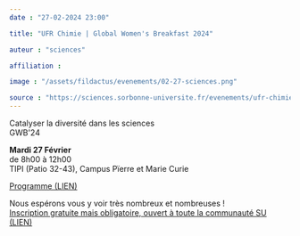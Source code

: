 ```yaml
---
date : "27-02-2024 23:00"

title: "UFR Chimie | Global Women's Breakfast 2024"

auteur : "sciences" 

affiliation :

image : "/assets/fildactus/evenements/02-27-sciences.png"

source : "https://sciences.sorbonne-universite.fr/evenements/ufr-chimie-global-womens-breakfast-2024"
---
```


Catalyser la diversité dans les sciences  
GWB'24

__Mardi 27 Février__  
de 8h00 à 12h00  
TIPI (Patio 32-43), Campus Pïerre et Marie Curie

[Programme (LIEN)](https://sciences.sorbonne-universite.fr/sites/default/files/media/2024-02/GWB%20%2724.pdf)

Nous espérons vous y voir très nombreux et nombreuses !  
[Inscription gratuite mais obligatoire, ouvert à toute la communauté SU (LIEN)](https://lime3-app2.sorbonne-universite.fr/index.php/927169)
